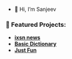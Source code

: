 - 👋 Hi, I’m Sanjeev


### 🌟 Featured Projects:
- **[ixsn news](https://github.com/your-username/ixsn.vercel.app)** 
- **[Basic Dictionary](xdictionary-wine.vercel.app)**
- **[Just Fun](react-apps-tau-seven.vercel.app)**
<!---
ixsn19s/ixsn19s is a ✨ special ✨ repository because its `README.md` (this file) appears on your GitHub profile.
You can click the Preview link to take a look at your changes.
--->
